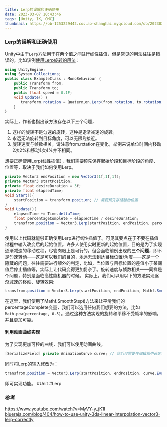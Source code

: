 ```yaml
---
title: Lerp的误解和正确使用
date: 2023-03-07 10:43:46
tags: [Unity, IK, OMC]
thumbnail: https://ob-1253229442.cos.ap-shanghai.myqcloud.com/ob/202303071048386.png
---
```


### Lerp的误解和正确使用
Unity中由于`Lerp`方法用于在两个值之间进行线性插值，但是常见的用法往往是错误的。比如该例[使用Lerp旋转的用法](https://gwb.tencent.com/community/detail/127454)：
``` C#
using UnityEngine;
using System.Collections;
public class ExampleClass : MonoBehaviour ｛
    public Transform from;
    public Transform to;
    public float speed = 0.1F;
    void Update() ｛
       transform.rotation = Quaternion.Lerp(from.rotation, to.rotation, Time.time * speed);
    ｝
｝
```
实际上，作者也指出该方法存在以下三个问题，
1.  这样的旋转不是匀速的旋转，这种是逐渐减速的旋转。
2.  永远无法旋转到目标角度，可以无限的接近。
3.  旋转速度与帧数相关，请注意from.rotation在变化，举例来说单位时间内移动2次2%和移动1次4%并不相同。

想要正确使用Lerp(线性插值），我们需要预先保存起始阶段和目标阶段的角度、位置等，取决于我们如何使用Lerp。
``` C#
private Vector3 endPosition = new Vector3(1f,1f,1f);
private Vector3 startPosition;
private float desireDuration = 3f;
private float elapsedTime;
void Start(){
	startPosition = transform.position; // 需要预先存储起始位置
}
void Update(){
	elapsedTime += Time.deltaTime;
	float percentageComplete = elapsedTime / desireDuration;
	transfrom.position = Vector3.Lerp(startPosition, endPosition, percentageComplete);
}
```
使用以上代码就能够正确使用Lerp进行线性插值了。可见其要点在于不要在插值过程中输入改变后的起始位置。许多人使用实时更新的起始位置，目的是为了实现逐渐减速的移动过程，尽管肉眼上是可行的，但会面临前例出现的**三个问题**，即不是匀速转动——这是可以我们的目的，永远无法到达目标位置/角度——这是一个隐藏的问题，往往需要进行额外的判定，比如，当位置与目标位置的差值小于某阈值后停止插值等，实际上让代码变得更加复杂了。旋转速度与帧数相关——同样是个问题，特别是面临高性能机器的时候。
实际上，我们可以用以下的方法实现逐渐减速的移动、旋转效果:
``` C#
transfrom.position = Vector3.Lerp(startPosition, endPosition, Mathf.SmoothStep(0, 1, percentageComplete));
```
在这里，我们使用了Mathf.SmoothStep()方法来让平滑我们的percentageComplete变量，我们可以选用任何我们想要的方法，比如`Math.pow(percentage, 0.5)`。通过这种方法实现的旋转和平移不受帧率的影响，并且更加可靠。

#### 利用动画曲线实现
为了实现更加可控的曲线，我们可以使用动画曲线。
``` C#
[SerializeField] private AnimationCurve curve; // 我们只需要在编辑器中设定该值即可。
```
同时将Lerp的输入修改为：
``` C#
transfrom.position = Vector3.Lerp(startPosition, endPosition, curve.Evaluate(percentageComplete));
```
即可实现功能。
#Unit #Lerp 
### 参考
https://www.youtube.com/watch?v=MyVY-y_jK1I
[blueraja.com/blog/404/how-to-use-unity-3ds-linear-interpolation-vector3-lerp-correctly](https://www.blueraja.com/blog/404/how-to-use-unity-3ds-linear-interpolation-vector3-lerp-correctly)